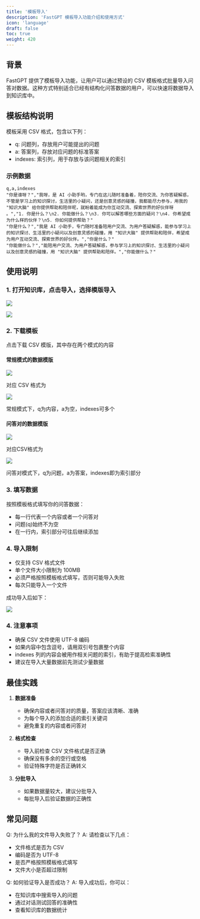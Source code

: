 ```yaml
---
title: '模板导入'
description: 'FastGPT 模板导入功能介绍和使用方式'
icon: 'language'
draft: false
toc: true
weight: 420
---
```



## 背景

FastGPT 提供了模板导入功能，让用户可以通过预设的 CSV 模板格式批量导入问答对数据。这种方式特别适合已经有结构化问答数据的用户，可以快速将数据导入到知识库中。

## 模板结构说明

模板采用 CSV 格式，包含以下列：

- q: 问题列，存放用户可能提出的问题
- a: 答案列，存放对应问题的标准答案
- indexes: 索引列，用于存放与该问题相关的索引

### 示例数据

```csv
q,a,indexes
"你是谁呀？","我呀，是 AI 小助手哟，专门在这儿随时准备着，陪你交流、为你答疑解惑，不管是学习上的知识探讨，生活里的小疑问，还是创意灵感的碰撞，我都能尽力参与，用我的 "知识大脑" 给你提供帮助和陪伴呢，就盼着能成为你互动交流、探索世界的好伙伴呀 。","1. 你是什么？\n2. 你能做什么？\n3. 你可以解答哪些方面的疑问？\n4. 你希望成为什么样的伙伴？\n5. 你如何提供帮助？"
"你是什么？","我是 AI 小助手，专门随时准备陪用户交流、为用户答疑解惑，能参与学习上的知识探讨、生活里的小疑问以及创意灵感的碰撞，用 "知识大脑" 提供帮助和陪伴，希望成为用户互动交流、探索世界的好伙伴。","你是什么？"
"你能做什么？","能陪用户交流、为用户答疑解惑，参与学习上的知识探讨、生活里的小疑问以及创意灵感的碰撞，用 "知识大脑" 提供帮助和陪伴。","你能做什么？"
```

## 使用说明

### 1. 打开知识库，点击导入，选择模版导入

![](/imgs/template/import.png)

![](/imgs/template/box.png)

### 2. 下载模板

点击下载 CSV 模版，其中存在两个模式的内容

#### 常规模式的数据模版

![](/imgs/template/nomal.png)

对应 CSV 格式为

![](/imgs/template/nomal_data.png)

常规模式下，q为内容，a为空，indexes可多个

#### 问答对的数据模版

![](/imgs/template/Question-answer.png)

对应CSV格式为

![](/imgs/template/Question-answer_data.png)

问答对模式下，q为问题，a为答案，indexes即为索引部分

### 3. 填写数据

按照模板格式填写你的问答数据：
- 每一行代表一个内容或者一个问答对
- 问题(q)始终不为空
- 在一行内，索引部分可往后继续添加

### 4. 导入限制

- 仅支持 CSV 格式文件
- 单个文件大小限制为 100MB
- 必须严格按照模板格式填写，否则可能导入失败
- 每次只能导入一个文件

成功导入后如下：

![](/imgs/template/import_csv.png)

### 4. 注意事项

- 确保 CSV 文件使用 UTF-8 编码
- 如果内容中包含逗号，请用双引号包裹整个内容
- indexes 列的内容会被用作相关问题的索引，有助于提高检索准确性
- 建议在导入大量数据前先测试少量数据

## 最佳实践

1. **数据准备**
   - 确保内容或者问答对的质量，答案应该清晰、准确
   - 为每个导入的添加合适的索引关键词
   - 避免重复的内容或者问答对

2. **格式检查**
   - 导入前检查 CSV 文件格式是否正确
   - 确保没有多余的空行或空格
   - 验证特殊字符是否正确转义

3. **分批导入**
   - 如果数据量较大，建议分批导入
   - 每批导入后验证数据的正确性

## 常见问题

Q: 为什么我的文件导入失败了？
A: 请检查以下几点：
- 文件格式是否为 CSV
- 编码是否为 UTF-8
- 是否严格按照模板格式填写
- 文件大小是否超过限制

Q: 如何验证导入是否成功？
A: 导入成功后，你可以：
- 在知识库中搜索导入的问题
- 通过对话测试回答的准确性
- 查看知识库的数据统计 